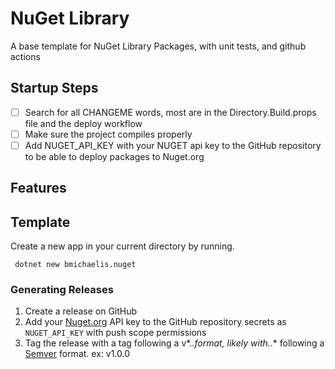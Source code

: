 # NuGet Library

A base template for NuGet Library Packages, with unit tests, and github actions

## Startup Steps

- [ ] Search for all CHANGEME words, most are in the Directory.Build.props file and the deploy workflow
- [ ] Make sure the project compiles properly
- [ ] Add NUGET_API_KEY with your NUGET api key to the GitHub repository to be able to deploy packages to Nuget.org

## Features

## Template

Create a new app in your current directory by running.

```cli
 dotnet new bmichaelis.nuget
```

### Generating Releases

1. Create a release on GitHub
2. Add your [Nuget.org](https://www.nuget.org/account/apikeys) API key to the GitHub repository secrets as `NUGET_API_KEY` with push scope permissions
3. Tag the release with a tag following a v*.*.*format, likely with*.*.* following a [Semver](https://semver.org/) format. ex: v1.0.0
